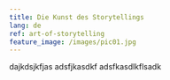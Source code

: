 ```yaml
---
title: Die Kunst des Storytellings
lang: de
ref: art-of-storytelling
feature_image: /images/pic01.jpg
---
```


dajkdsjkfjas
adsfjkasdkf
adsfkasdlkflsadk

